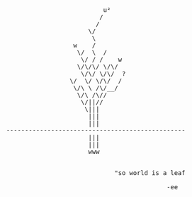 <pre>





                                                                    π




                            







 




                                      u²
                                     /
                                    /
                                  \/
                                   \
                              w    /
                               \/  \  /
                                \/ / /    w
                               \/\/\/ \/\/
                                \/\/ \/\/  ?
                             \/  \/ \/\/  /
                              \/\ \ /\/__/
                               \/\ /\// 
                                \/||//
                                 \|||
                                  |||
                                  |||
            --------------------------------------------------------------------------------
                                  |||
                                  |||
                                  www  


                                         "so world is a leaf"

                                                       -ee









                                                                                                             .
</pre>